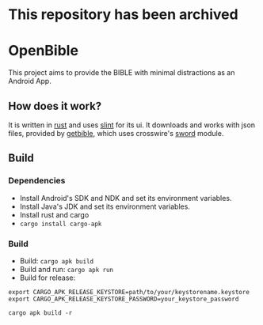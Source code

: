 # This repository has been archived


# OpenBible
This project aims to provide the BIBLE with minimal distractions as an Android App.

## How does it work?
It is written in [rust](https://www.rust-lang.org/) and uses [slint](https://slint.dev/) for its ui.
It downloads and works with json files, provided by [getbible](https://getbible.net/docs), which uses crosswire's [sword](https://www.crosswire.org/sword) module.

## Build
### Dependencies
- Install Android's SDK and NDK and set its environment variables.
- Install Java's JDK and set its environment variables.
- Install rust and cargo
- `cargo install cargo-apk`
### Build
- Build: `cargo apk build`
- Build and run: `cargo apk run`
- Build for release:
```
export CARGO_APK_RELEASE_KEYSTORE=path/to/your/keystorename.keystore
export CARGO_APK_RELEASE_KEYSTORE_PASSWORD=your_keystore_password

cargo apk build -r
```

